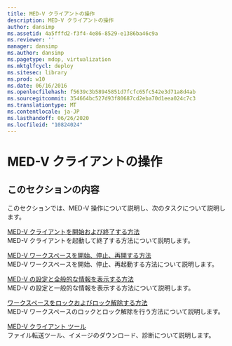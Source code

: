 ```yaml
---
title: MED-V クライアントの操作
description: MED-V クライアントの操作
author: dansimp
ms.assetid: 4a5fffd2-f3f4-4e86-8529-e1386ba46c9a
ms.reviewer: ''
manager: dansimp
ms.author: dansimp
ms.pagetype: mdop, virtualization
ms.mktglfcycl: deploy
ms.sitesec: library
ms.prod: w10
ms.date: 06/16/2016
ms.openlocfilehash: f5639c3b58945851d7fcfc65fc542e3d71a8d4ab
ms.sourcegitcommit: 354664bc527d93f80687cd2eba70d1eea024c7c3
ms.translationtype: MT
ms.contentlocale: ja-JP
ms.lasthandoff: 06/26/2020
ms.locfileid: "10824024"
---
```

# MED-V クライアントの操作


## このセクションの内容


このセクションでは、MED-V 操作について説明し、次のタスクについて説明します。

<a href="" id="how-to-start-and-exit-the-med-v-client"></a>[MED-V クライアントを開始および終了する方法](how-to-start-and-exit-the-med-v-client.md)  
MED-V クライアントを起動して終了する方法について説明します。

<a href="" id="how-to-start--stop--and-restart-a-med-v-workspace"></a>[MED-V ワークスペースを開始、停止、再開する方法](how-to-start-stop-and-restart-a-med-v-workspace.md)  
MED-V ワークスペースを開始、停止、再起動する方法について説明します。

<a href="" id="how-to-view-med-v-settings-and-general-information"></a>[MED-V の設定と全般的な情報を表示する方法](how-to-view-med-v-settings-and-general-information.md)  
MED-V の設定と一般的な情報を表示する方法について説明します。

<a href="" id="how-to-lock-and-unlock-a-workspace"></a>[ワークスペースをロックおよびロック解除する方法](how-to-lock-and-unlock-a-workspace.md)  
MED-V ワークスペースのロックとロック解除を行う方法について説明します。

<a href="" id="med-v-client-tools"></a>[MED-V クライアント ツール](med-v-client-toolsv2.md)  
ファイル転送ツール、イメージのダウンロード、診断について説明します。

 

 





